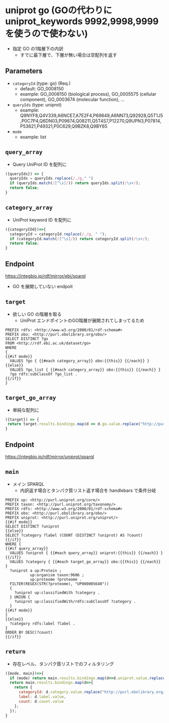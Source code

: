 # uniprot go (GOの代わりに uniprot_keywords 9992,9998,9999 を使うので使わない)

- 指定 GO の1階層下の内訳
  - すでに最下層で、下層が無い場合は空配列を返す

## Parameters

* `categoryId` (type: go) (Req.)
  * default: GO_0008150
  * example: GO_0008150 (biological process), GO_0005575 (cellular component), GO_0003674 (molecular function), ... 
* `queryIds` (type: uniprot)
  * example: Q9NYF8,Q4V339,A6NCE7,A7E2F4,P69849,A6NN73,Q92928,Q5T1J5,P0C7P4,Q6DN03,P09874,Q08211,Q5T4S7,P12270,Q9UPN3,P07814,P53621,P49321,P0C629,Q9BZK8,Q9BY65
* `mode`
  * example: list

## `query_array`
- Query UniProt ID を配列に
```javascript
({queryIds}) => {
  queryIds = queryIds.replace(/,/g," ")
  if (queryIds.match(/[^\s]/)) return queryIds.split(/\s+/);
  return false;
}
```

## `category_array`
- UniProt keyword ID を配列に
```javascript
({categoryIOd})=>{
  categoryId = categoryId.replace(/,/g, " ");
  if (categoryId.match(/[^\s]/)) return categoryId.split(/\s+/);
  return false;
}
```

## Endpoint
https://integbio.jp/rdf/mirror/ebi/sparql
- GO を展開していない endpoit

## `target`
- 欲しい GO の階層を取る
  - UniProt エンドポイントのGO階層が展開されてしまってるため
  
```sparql
PREFIX rdfs: <http://www.w3.org/2000/01/rdf-schema#>
PREFIX obo: <http://purl.obolibrary.org/obo/>
SELECT DISTINCT ?go
FROM <http://rdf.ebi.ac.uk/dataset/go>
WHERE
{
{{#if mode}}
  VALUES ?go { {{#each category_array}} obo:{{this}} {{/each}} }
{{else}}
  VALUES ?go_list { {{#each category_array}} obo:{{this}} {{/each}} }
  ?go rdfs:subClassOf ?go_list .
{{/if}}
}
```

## `target_go_array`
- 単純な配列に

```javascript
({target}) => {
 return target.results.bindings.map(d => d.go.value.replace("http://purl.obolibrary.org/obo/", ""));
}
```

## Endpoint
https://integbio.jp/rdf/mirror/uniprot/sparql

## `main`
- メイン SPARQL
  - 内訳返す場合とタンパク質リスト返す場合を handlebars で条件分岐
```sparql
PREFIX up: <http://purl.uniprot.org/core/>
PREFIX taxon: <http://purl.uniprot.org/taxonomy/>
PREFIX rdfs: <http://www.w3.org/2000/01/rdf-schema#>
PREFIX obo: <http://purl.obolibrary.org/obo/>
PREFIX uniprot: <http://purl.uniprot.org/uniprot/>
{{#if mode}}
SELECT DISTINCT ?uniprot
{{else}}
SELECT ?category ?label (COUNT (DISTINCT ?uniprot) AS ?count)
{{/if}}
WHERE {
{{#if query_array}}
  VALUES ?uniprot { {{#each query_array}} uniprot:{{this}} {{/each}} }
{{/if}}
  VALUES ?category { {{#each target_go_array}} obo:{{this}} {{/each}} }
  ?uniprot a up:Protein ;
           up:organism taxon:9606 ;
           up:proteome ?proteome .
  FILTER(REGEX(STR(?proteome), "UP000005640"))
  { 
    ?uniprot up:classifiedWith ?category .
  } UNION {
    ?uniprot up:classifiedWith/rdfs:subClassOf ?category .
  }
{{#if mode}}
}
{{else}}
  ?category rdfs:label ?label .
}
ORDER BY DESC(?count)
{{/if}}
```

## `return`
- 存在レベル、タンパク質リストでのフィルタリング
```javascript
({mode, main})=>{
  if (mode) return main.results.bindings.map(d=>d.uniprot.value.replace("http://purl.unipriot.org/uniprot/", ""));
  return main.results.bindings.map(d=>{ 
    return {
      categoryId: d.category.value.replace("http://purl.obolibrary.org/obo/", ""), 
      label: d.label.value,
      count: d.count.value
    };
  });	
}
```